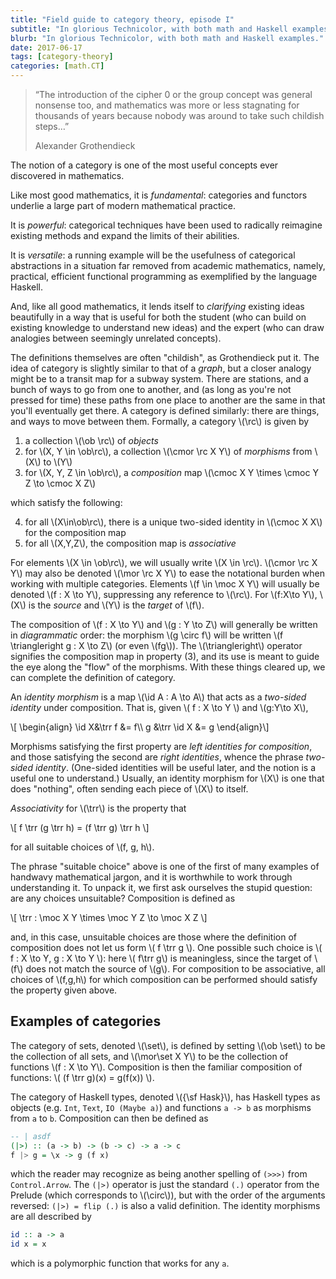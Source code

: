 ```yaml
---
title: "Field guide to category theory, episode I"
subtitle: "In glorious Technicolor, with both math and Haskell examples."
blurb: "In glorious Technicolor, with both math and Haskell examples."
date: 2017-06-17
tags: [category-theory]
categories: [math.CT]
---
```


<div style="display: none;">
\\[
\\usepackage{amsmath,amssymb,amsfonts}
\\newcommand{\\id}[1]{{\\rm id} _ {#1}}
\\newcommand{\\ob}[1]{{\\rm Ob}\\,#1}
\\newcommand{\\cmor}[3]{{\\rm Mor} _ {#1}(#2, #3)}
\\newcommand{\\cmoc}[2]{{\\rm Mor} _ {\\sf C}(#1, #2)}
\\newcommand{\\mor}[3]{{#1}(#2, #3)}
\\newcommand{\\moc}[2]{{\\sf C}(#1, #2)}
\\newcommand{\\trr}{\\triangleright}
\\newcommand{\\rc}{\\mathsf{C}}
\\newcommand{\\set}{\\mathsf{Set}}
\\]
</div>

>  “The introduction of the cipher 0 or the group concept was general nonsense too, and mathematics was more or less stagnating for thousands of years because nobody was around to take such childish steps…”
>  <footer>Alexander Grothendieck</footer>

The notion of a category is one of the most useful concepts ever discovered in mathematics. 

Like most good mathematics, it is *fundamental*: categories and functors underlie a large part of modern mathematical practice. 

It is *powerful*: categorical techniques have been used to radically reimagine existing methods and expand the limits of their abilities.

It is *versatile*: a running example will be the usefulness of categorical abstractions in a situation far removed from academic mathematics, namely, practical, efficient functional programming as exemplified by the language Haskell. 

And, like all good mathematics, it lends itself to *clarifying* existing ideas beautifully in a way that is useful for both the student (who can build on existing knowledge to understand new ideas) and the expert (who can draw analogies between seemingly unrelated concepts).

The definitions themselves are often "childish", as Grothendieck put it. The idea of category is slightly similar to that of a *graph*, but a closer analogy might be to a transit map for a subway system. There are stations, and a bunch of ways to go from one to another, and (as long as you're not pressed for time) these paths from one place to another are the same in that you'll eventually get there. A category is defined similarly: there are things, and ways to move between them. Formally, a category \\(\\rc\\) is given by

1. a collection \\(\\ob \\rc\\) of *objects*
2. for \\(X, Y \\in \\ob\\rc\\), a collection \\(\\cmor \\rc X Y\\) of *morphisms* from \\(X\\) to \\(Y\\)
3. for \\(X, Y, Z \\in \\ob\\rc\\), a *composition* map \\(\\cmoc X Y \\times \\cmoc Y Z \\to \\cmoc X Z\\)

which satisfy the following:

4. for all \\(X\\in\\ob\\rc\\), there is a unique two-sided identity in \\(\\cmoc X X\\) for the composition map
5. for all \\(X,Y,Z\\), the composition map is *associative*


For elements \\(X \in \ob\rc\\), we will usually write \\(X \in \rc\\). \\(\\cmor \\rc X Y\\) may also be denoted \\(\\mor \\rc X Y\\) to ease the notational burden when working with multiple categories. Elements \\(f \\in \\moc X Y\\) will usually be denoted \\(f : X \\to Y\\), suppressing any reference to \\(\\rc\\). For \\(f:X\\to Y\\), \\(X\\) is the *source* and \\(Y\\) is the *target* of \\(f\\).

The composition of \\(f : X \\to Y\\) and \\(g : Y \\to Z\\) will generally be written in *diagrammatic* order: the morphism  \\(g \\circ f\\) will be written \\(f \\triangleright g : X \\to Z\\) (or even \\(fg\\)). The \\(\\triangleright\\) operator signifies the composition map in property (3), and its use is meant to guide the eye along the "flow" of the morphisms. With these things cleared up, we can complete the definition of category.

An *identity morphism* is a map \\(\\id A : A \\to A\\) that acts as a *two-sided identity* under composition. That is, given \\( f : X \\to Y \\) and \\(g:Y\\to X\\), 

\\[ \\begin{align}
\\id X&\\trr f &= f\\\\
g &\\trr \\id X &= g
\\end{align}\\]

Morphisms satisfying the first property are *left identities for composition*, and those satisfying the second are *right identities*, whence the phrase *two-sided identity*. (One-sided identities will be useful later, and the notion is a useful one to understand.) Usually, an identity morphism for \\(X\\) is one that does "nothing", often sending each piece of \\(X\\) to itself.

*Associativity* for \\(\\trr\\) is the property that 

\\[ f \\trr (g \\trr h) = (f \\trr g) \\trr h \\]

for all suitable choices of \\(f, g, h\\). 

The phrase "suitable choice" above is one of the first of many examples of handwavy mathematical jargon, and it is worthwhile to work through understanding it. To unpack it, we first ask ourselves the stupid question: are any choices unsuitable? Composition is defined as 

\\[ \\trr : \\moc X Y \\times \\moc Y Z \\to \\moc X Z \\]

and, in this case, unsuitable choices are those where the definition of composition does not let us form \\( f \\trr g \\). One possible such choice is \\( f : X \\to Y, g : X \\to Y \\): here \\( f\\trr g\\) is meaningless, since the target of \\(f\\) does not match the source of \\(g\\). For composition to be associative, all choices of \\(f,g,h\\) for which composition can be performed should satisfy the property given above.

## Examples of categories

The category of sets, denoted \\(\\set\\), is defined by setting \\(\\ob \\set\\) to be the collection of all sets, and \\(\\mor\\set X Y\\) to be the collection of functions \\(f : X \\to Y\\). Composition is then the familiar composition of functions: \\( (f \\trr g)(x) = g(f(x)) \\).

The category of Haskell types, denoted \\({\\sf Hask}\\), has Haskell types as objects (e.g. `Int`, `Text`, `IO (Maybe a)`) and functions `a -> b` as morphisms from `a` to `b`. Composition can then be defined as 

```haskell
-- | asdf
(|>) :: (a -> b) -> (b -> c) -> a -> c
f |> g = \x -> g (f x)
```

which the reader may recognize as being another spelling of `(>>>)` from `Control.Arrow`. The `(|>)` operator is just the standard `(.)` operator from the Prelude (which corresponds to \\(\\circ\\)), but with the order of the arguments reversed: `(|>) = flip (.)` is also a valid definition. The identity morphisms are all described by

```haskell
id :: a -> a
id x = x
```

which is a polymorphic function that works for any `a`.

